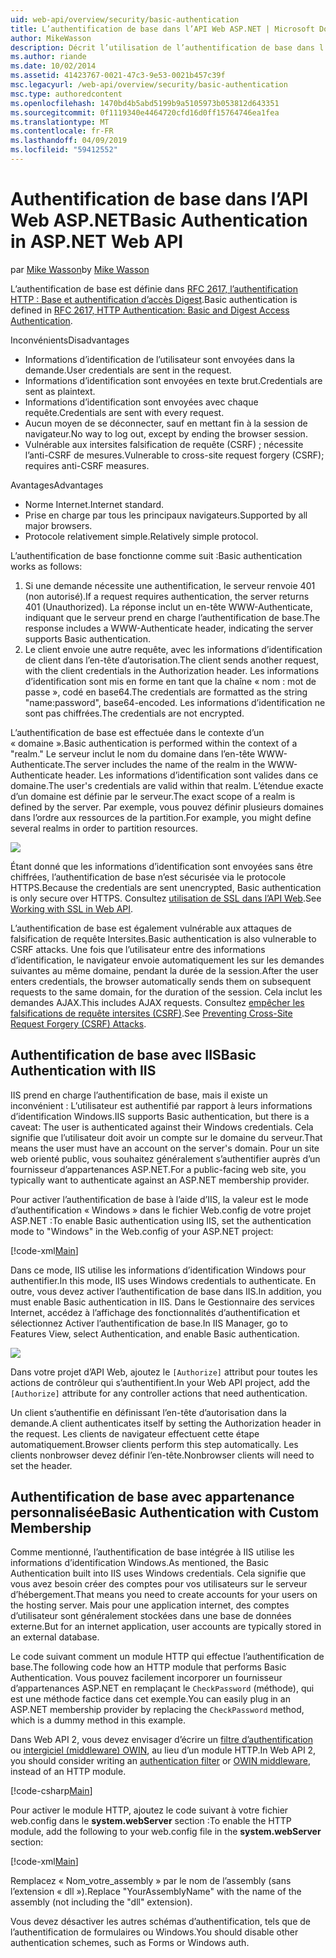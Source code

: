 ```yaml
---
uid: web-api/overview/security/basic-authentication
title: L’authentification de base dans l’API Web ASP.NET | Microsoft Docs
author: MikeWasson
description: Décrit l’utilisation de l’authentification de base dans l’API Web ASP.NET.
ms.author: riande
ms.date: 10/02/2014
ms.assetid: 41423767-0021-47c3-9e53-0021b457c39f
msc.legacyurl: /web-api/overview/security/basic-authentication
msc.type: authoredcontent
ms.openlocfilehash: 1470bd4b5abd5199b9a5105973b053812d643351
ms.sourcegitcommit: 0f1119340e4464720cfd16d0ff15764746ea1fea
ms.translationtype: MT
ms.contentlocale: fr-FR
ms.lasthandoff: 04/09/2019
ms.locfileid: "59412552"
---
```

# <a name="basic-authentication-in-aspnet-web-api"></a><span data-ttu-id="d9543-103">Authentification de base dans l’API Web ASP.NET</span><span class="sxs-lookup"><span data-stu-id="d9543-103">Basic Authentication in ASP.NET Web API</span></span>

<span data-ttu-id="d9543-104">par [Mike Wasson](https://github.com/MikeWasson)</span><span class="sxs-lookup"><span data-stu-id="d9543-104">by [Mike Wasson](https://github.com/MikeWasson)</span></span>

<span data-ttu-id="d9543-105">L’authentification de base est définie dans [RFC 2617, l’authentification HTTP : Base et authentification d’accès Digest](http://www.ietf.org/rfc/rfc2617.txt).</span><span class="sxs-lookup"><span data-stu-id="d9543-105">Basic authentication is defined in [RFC 2617, HTTP Authentication: Basic and Digest Access Authentication](http://www.ietf.org/rfc/rfc2617.txt).</span></span>

<span data-ttu-id="d9543-106">Inconvénients</span><span class="sxs-lookup"><span data-stu-id="d9543-106">Disadvantages</span></span>

- <span data-ttu-id="d9543-107">Informations d’identification de l’utilisateur sont envoyées dans la demande.</span><span class="sxs-lookup"><span data-stu-id="d9543-107">User credentials are sent in the request.</span></span>
- <span data-ttu-id="d9543-108">Informations d’identification sont envoyées en texte brut.</span><span class="sxs-lookup"><span data-stu-id="d9543-108">Credentials are sent as plaintext.</span></span>
- <span data-ttu-id="d9543-109">Informations d’identification sont envoyées avec chaque requête.</span><span class="sxs-lookup"><span data-stu-id="d9543-109">Credentials are sent with every request.</span></span>
- <span data-ttu-id="d9543-110">Aucun moyen de se déconnecter, sauf en mettant fin à la session de navigateur.</span><span class="sxs-lookup"><span data-stu-id="d9543-110">No way to log out, except by ending the browser session.</span></span>
- <span data-ttu-id="d9543-111">Vulnérable aux intersites falsification de requête (CSRF) ; nécessite l’anti-CSRF de mesures.</span><span class="sxs-lookup"><span data-stu-id="d9543-111">Vulnerable to cross-site request forgery (CSRF); requires anti-CSRF measures.</span></span>

<span data-ttu-id="d9543-112">Avantages</span><span class="sxs-lookup"><span data-stu-id="d9543-112">Advantages</span></span>

- <span data-ttu-id="d9543-113">Norme Internet.</span><span class="sxs-lookup"><span data-stu-id="d9543-113">Internet standard.</span></span>
- <span data-ttu-id="d9543-114">Prise en charge par tous les principaux navigateurs.</span><span class="sxs-lookup"><span data-stu-id="d9543-114">Supported by all major browsers.</span></span>
- <span data-ttu-id="d9543-115">Protocole relativement simple.</span><span class="sxs-lookup"><span data-stu-id="d9543-115">Relatively simple protocol.</span></span>

<span data-ttu-id="d9543-116">L’authentification de base fonctionne comme suit :</span><span class="sxs-lookup"><span data-stu-id="d9543-116">Basic authentication works as follows:</span></span>

1. <span data-ttu-id="d9543-117">Si une demande nécessite une authentification, le serveur renvoie 401 (non autorisé).</span><span class="sxs-lookup"><span data-stu-id="d9543-117">If a request requires authentication, the server returns 401 (Unauthorized).</span></span> <span data-ttu-id="d9543-118">La réponse inclut un en-tête WWW-Authenticate, indiquant que le serveur prend en charge l’authentification de base.</span><span class="sxs-lookup"><span data-stu-id="d9543-118">The response includes a WWW-Authenticate header, indicating the server supports Basic authentication.</span></span>
2. <span data-ttu-id="d9543-119">Le client envoie une autre requête, avec les informations d’identification de client dans l’en-tête d’autorisation.</span><span class="sxs-lookup"><span data-stu-id="d9543-119">The client sends another request, with the client credentials in the Authorization header.</span></span> <span data-ttu-id="d9543-120">Les informations d’identification sont mis en forme en tant que la chaîne « nom : mot de passe », codé en base64.</span><span class="sxs-lookup"><span data-stu-id="d9543-120">The credentials are formatted as the string "name:password", base64-encoded.</span></span> <span data-ttu-id="d9543-121">Les informations d’identification ne sont pas chiffrées.</span><span class="sxs-lookup"><span data-stu-id="d9543-121">The credentials are not encrypted.</span></span>

<span data-ttu-id="d9543-122">L’authentification de base est effectuée dans le contexte d’un « domaine ».</span><span class="sxs-lookup"><span data-stu-id="d9543-122">Basic authentication is performed within the context of a "realm."</span></span> <span data-ttu-id="d9543-123">Le serveur inclut le nom du domaine dans l’en-tête WWW-Authenticate.</span><span class="sxs-lookup"><span data-stu-id="d9543-123">The server includes the name of the realm in the WWW-Authenticate header.</span></span> <span data-ttu-id="d9543-124">Les informations d’identification sont valides dans ce domaine.</span><span class="sxs-lookup"><span data-stu-id="d9543-124">The user's credentials are valid within that realm.</span></span> <span data-ttu-id="d9543-125">L’étendue exacte d’un domaine est définie par le serveur.</span><span class="sxs-lookup"><span data-stu-id="d9543-125">The exact scope of a realm is defined by the server.</span></span> <span data-ttu-id="d9543-126">Par exemple, vous pouvez définir plusieurs domaines dans l’ordre aux ressources de la partition.</span><span class="sxs-lookup"><span data-stu-id="d9543-126">For example, you might define several realms in order to partition resources.</span></span>

![](basic-authentication/_static/image1.png)

<span data-ttu-id="d9543-127">Étant donné que les informations d’identification sont envoyées sans être chiffrées, l’authentification de base n’est sécurisée via le protocole HTTPS.</span><span class="sxs-lookup"><span data-stu-id="d9543-127">Because the credentials are sent unencrypted, Basic authentication is only secure over HTTPS.</span></span> <span data-ttu-id="d9543-128">Consultez [utilisation de SSL dans l’API Web](working-with-ssl-in-web-api.md).</span><span class="sxs-lookup"><span data-stu-id="d9543-128">See [Working with SSL in Web API](working-with-ssl-in-web-api.md).</span></span>

<span data-ttu-id="d9543-129">L’authentification de base est également vulnérable aux attaques de falsification de requête Intersites.</span><span class="sxs-lookup"><span data-stu-id="d9543-129">Basic authentication is also vulnerable to CSRF attacks.</span></span> <span data-ttu-id="d9543-130">Une fois que l’utilisateur entre des informations d’identification, le navigateur envoie automatiquement les sur les demandes suivantes au même domaine, pendant la durée de la session.</span><span class="sxs-lookup"><span data-stu-id="d9543-130">After the user enters credentials, the browser automatically sends them on subsequent requests to the same domain, for the duration of the session.</span></span> <span data-ttu-id="d9543-131">Cela inclut les demandes AJAX.</span><span class="sxs-lookup"><span data-stu-id="d9543-131">This includes AJAX requests.</span></span> <span data-ttu-id="d9543-132">Consultez [empêcher les falsifications de requête intersites (CSRF)](preventing-cross-site-request-forgery-csrf-attacks.md).</span><span class="sxs-lookup"><span data-stu-id="d9543-132">See [Preventing Cross-Site Request Forgery (CSRF) Attacks](preventing-cross-site-request-forgery-csrf-attacks.md).</span></span>

## <a name="basic-authentication-with-iis"></a><span data-ttu-id="d9543-133">Authentification de base avec IIS</span><span class="sxs-lookup"><span data-stu-id="d9543-133">Basic Authentication with IIS</span></span>

<span data-ttu-id="d9543-134">IIS prend en charge l’authentification de base, mais il existe un inconvénient : L’utilisateur est authentifié par rapport à leurs informations d’identification Windows.</span><span class="sxs-lookup"><span data-stu-id="d9543-134">IIS supports Basic authentication, but there is a caveat: The user is authenticated against their Windows credentials.</span></span> <span data-ttu-id="d9543-135">Cela signifie que l’utilisateur doit avoir un compte sur le domaine du serveur.</span><span class="sxs-lookup"><span data-stu-id="d9543-135">That means the user must have an account on the server's domain.</span></span> <span data-ttu-id="d9543-136">Pour un site web orienté public, vous souhaitez généralement s’authentifier auprès d’un fournisseur d’appartenances ASP.NET.</span><span class="sxs-lookup"><span data-stu-id="d9543-136">For a public-facing web site, you typically want to authenticate against an ASP.NET membership provider.</span></span>

<span data-ttu-id="d9543-137">Pour activer l’authentification de base à l’aide d’IIS, la valeur est le mode d’authentification « Windows » dans le fichier Web.config de votre projet ASP.NET :</span><span class="sxs-lookup"><span data-stu-id="d9543-137">To enable Basic authentication using IIS, set the authentication mode to "Windows" in the Web.config of your ASP.NET project:</span></span>

[!code-xml[Main](basic-authentication/samples/sample1.xml)]

<span data-ttu-id="d9543-138">Dans ce mode, IIS utilise les informations d’identification Windows pour authentifier.</span><span class="sxs-lookup"><span data-stu-id="d9543-138">In this mode, IIS uses Windows credentials to authenticate.</span></span> <span data-ttu-id="d9543-139">En outre, vous devez activer l’authentification de base dans IIS.</span><span class="sxs-lookup"><span data-stu-id="d9543-139">In addition, you must enable Basic authentication in IIS.</span></span> <span data-ttu-id="d9543-140">Dans le Gestionnaire des services Internet, accédez à l’affichage des fonctionnalités d’authentification et sélectionnez Activer l’authentification de base.</span><span class="sxs-lookup"><span data-stu-id="d9543-140">In IIS Manager, go to Features View, select Authentication, and enable Basic authentication.</span></span>

![](basic-authentication/_static/image2.png)

<span data-ttu-id="d9543-141">Dans votre projet d’API Web, ajoutez le `[Authorize]` attribut pour toutes les actions de contrôleur qui s’authentifient.</span><span class="sxs-lookup"><span data-stu-id="d9543-141">In your Web API project, add the `[Authorize]` attribute for any controller actions that need authentication.</span></span>

<span data-ttu-id="d9543-142">Un client s’authentifie en définissant l’en-tête d’autorisation dans la demande.</span><span class="sxs-lookup"><span data-stu-id="d9543-142">A client authenticates itself by setting the Authorization header in the request.</span></span> <span data-ttu-id="d9543-143">Les clients de navigateur effectuent cette étape automatiquement.</span><span class="sxs-lookup"><span data-stu-id="d9543-143">Browser clients perform this step automatically.</span></span> <span data-ttu-id="d9543-144">Les clients nonbrowser devez définir l’en-tête.</span><span class="sxs-lookup"><span data-stu-id="d9543-144">Nonbrowser clients will need to set the header.</span></span>

## <a name="basic-authentication-with-custom-membership"></a><span data-ttu-id="d9543-145">Authentification de base avec appartenance personnalisée</span><span class="sxs-lookup"><span data-stu-id="d9543-145">Basic Authentication with Custom Membership</span></span>

<span data-ttu-id="d9543-146">Comme mentionné, l’authentification de base intégrée à IIS utilise les informations d’identification Windows.</span><span class="sxs-lookup"><span data-stu-id="d9543-146">As mentioned, the Basic Authentication built into IIS uses Windows credentials.</span></span> <span data-ttu-id="d9543-147">Cela signifie que vous avez besoin créer des comptes pour vos utilisateurs sur le serveur d’hébergement.</span><span class="sxs-lookup"><span data-stu-id="d9543-147">That means you need to create accounts for your users on the hosting server.</span></span> <span data-ttu-id="d9543-148">Mais pour une application internet, des comptes d’utilisateur sont généralement stockées dans une base de données externe.</span><span class="sxs-lookup"><span data-stu-id="d9543-148">But for an internet application, user accounts are typically stored in an external database.</span></span>

<span data-ttu-id="d9543-149">Le code suivant comment un module HTTP qui effectue l’authentification de base.</span><span class="sxs-lookup"><span data-stu-id="d9543-149">The following code how an HTTP module that performs Basic Authentication.</span></span> <span data-ttu-id="d9543-150">Vous pouvez facilement incorporer un fournisseur d’appartenances ASP.NET en remplaçant le `CheckPassword` (méthode), qui est une méthode factice dans cet exemple.</span><span class="sxs-lookup"><span data-stu-id="d9543-150">You can easily plug in an ASP.NET membership provider by replacing the `CheckPassword` method, which is a dummy method in this example.</span></span>

<span data-ttu-id="d9543-151">Dans Web API 2, vous devez envisager d’écrire un [filtre d’authentification](authentication-filters.md) ou [intergiciel (middleware) OWIN](../../../aspnet/overview/owin-and-katana/index.md), au lieu d’un module HTTP.</span><span class="sxs-lookup"><span data-stu-id="d9543-151">In Web API 2, you should consider writing an [authentication filter](authentication-filters.md) or [OWIN middleware](../../../aspnet/overview/owin-and-katana/index.md), instead of an HTTP module.</span></span>

[!code-csharp[Main](basic-authentication/samples/sample2.cs)]

<span data-ttu-id="d9543-152">Pour activer le module HTTP, ajoutez le code suivant à votre fichier web.config dans le **system.webServer** section :</span><span class="sxs-lookup"><span data-stu-id="d9543-152">To enable the HTTP module, add the following to your web.config file in the **system.webServer** section:</span></span>

[!code-xml[Main](basic-authentication/samples/sample3.xml?highlight=4)]

<span data-ttu-id="d9543-153">Remplacez « Nom_votre_assembly » par le nom de l’assembly (sans l’extension « dll »).</span><span class="sxs-lookup"><span data-stu-id="d9543-153">Replace "YourAssemblyName" with the name of the assembly (not including the "dll" extension).</span></span>

<span data-ttu-id="d9543-154">Vous devez désactiver les autres schémas d’authentification, tels que de l’authentification de formulaires ou Windows.</span><span class="sxs-lookup"><span data-stu-id="d9543-154">You should disable other authentication schemes, such as Forms or Windows auth.</span></span>
